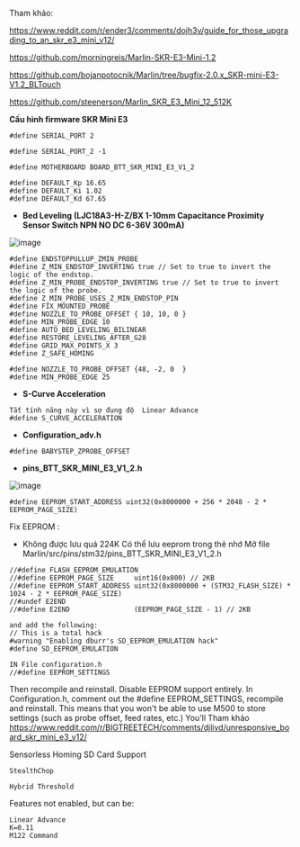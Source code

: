 Tham khảo:

https://www.reddit.com/r/ender3/comments/dojh3v/guide_for_those_upgrading_to_an_skr_e3_mini_v12/

https://github.com/morningreis/Marlin-SKR-E3-Mini-1.2

https://github.com/bojanpotocnik/Marlin/tree/bugfix-2.0.x_SKR-mini-E3-V1.2_BLTouch

https://github.com/steenerson/Marlin_SKR_E3_Mini_12_512K


**Cấu hình firmware SKR Mini E3** 

  ```
  #define SERIAL_PORT 2
  
  #define SERIAL_PORT_2 -1
  
  #define MOTHERBOARD BOARD_BTT_SKR_MINI_E3_V1_2
  
  #define DEFAULT_Kp 16.65
  #define DEFAULT_Ki 1.02
  #define DEFAULT_Kd 67.65
```

- **Bed Leveling (LJC18A3-H-Z/BX 1-10mm Capacitance Proximity Sensor Switch NPN NO DC 6-36V 300mA)** 

![image](https://user-images.githubusercontent.com/38026441/69208082-d37d1500-0b84-11ea-84b3-9ad97b7f2e6d.png)

```
#define ENDSTOPPULLUP_ZMIN_PROBE
#define Z_MIN_ENDSTOP_INVERTING true // Set to true to invert the logic of the endstop.
#define Z_MIN_PROBE_ENDSTOP_INVERTING true // Set to true to invert the logic of the probe.
#define Z_MIN_PROBE_USES_Z_MIN_ENDSTOP_PIN
#define FIX_MOUNTED_PROBE
#define NOZZLE_TO_PROBE_OFFSET { 10, 10, 0 }
#define MIN_PROBE_EDGE 10
#define AUTO_BED_LEVELING_BILINEAR
#define RESTORE_LEVELING_AFTER_G28
#define GRID_MAX_POINTS_X 3
#define Z_SAFE_HOMING

#define NOZZLE_TO_PROBE_OFFSET {48, -2, 0  }
#define MIN_PROBE_EDGE 25
```

- **S-Curve Acceleration** 
```
Tắt tính năng này vì sợ đụng độ  Linear Advance
#define S_CURVE_ACCELERATION
```

- **Configuration_adv.h** 

```
#define BABYSTEP_ZPROBE_OFFSET
 ```

- **pins_BTT_SKR_MINI_E3_V1_2.h** 

![image](https://user-images.githubusercontent.com/38026441/69303653-5fa83e80-0c50-11ea-96b0-f5c408921d3f.png)

```
#define EEPROM_START_ADDRESS uint32(0x8000000 + 256 * 2048 - 2 * EEPROM_PAGE_SIZE)
```

Fix EEPROM :
- Không được lưu quá 224K
Có thể lưu eeprom trong thẻ nhớ
Mở file Marlin/src/pins/stm32/pins_BTT_SKR_MINI_E3_V1_2.h
```
//#define FLASH_EEPROM_EMULATION
//#define EEPROM_PAGE_SIZE     uint16(0x800) // 2KB
//#define EEPROM_START_ADDRESS uint32(0x8000000 + (STM32_FLASH_SIZE) * 1024 - 2 * EEPROM_PAGE_SIZE)
//#undef E2END
//#define E2END                (EEPROM_PAGE_SIZE - 1) // 2KB

and add the following:
// This is a total hack
#warning "Enabling dburr's SD_EEPROM_EMULATION hack"
#define SD_EEPROM_EMULATION

IN File configuration.h
//#define EEPROM_SETTINGS
```
Then recompile and reinstall.
Disable EEPROM support entirely. In Configuration.h, comment out the #define EEPROM_SETTINGS, recompile and reinstall. This means that you won't be able to use M500 to store settings (such as probe offset, feed rates, etc.) You'll 
Tham khảo https://www.reddit.com/r/BIGTREETECH/comments/djlivd/unresponsive_board_skr_mini_e3_v12/

Sensorless Homing
    SD Card Support

    StealthChop

    Hybrid Threshold

Features not enabled, but can be:

    Linear Advance
    K=0.11
    M122 Command

